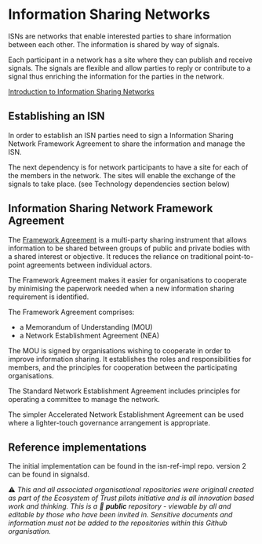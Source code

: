 

# Information Sharing Networks

ISNs are networks that enable interested parties to share information between each other. The information is shared by way of signals. 

Each participant in a network has a site where they can publish and receive signals. The signals are flexible and allow parties to reply or contribute to a signal thus enriching the information for the parties in the network.  

[Introduction to Information Sharing Networks](https://github.com/information-sharing-networks/.github)

## Establishing an ISN
In order to establish an ISN parties need to sign a Information Sharing Network Framework Agreement to share the information and manage the ISN.

The next dependency is for network participants to have a site for each of the members in the network. The sites will enable the exchange of the signals to take place. (see Technology dependencies section below)


## Information Sharing Network Framework Agreement
The [Framework Agreement](https://github.com/information-sharing-networks/Framework) is a multi-party sharing instrument that allows information to be shared between groups of public and private bodies with a shared interest or objective. It reduces the reliance on traditional point-to-point agreements between individual actors.

The Framework Agreement makes it easier for organisations to cooperate by minimising the paperwork needed when a new information sharing requirement is identified.

The Framework Agreement comprises: 
- a Memorandum of Understanding (MOU)
- a Network Establishment Agreement (NEA)

The MOU is signed by organisations wishing to cooperate in order to improve information sharing.  It establishes the roles and responsibilities for members, and the principles for cooperation between the participating organisations.

The Standard Network Establishment Agreement includes principles for operating a committee to manage the network.  

The simpler Accelerated Network Establishment Agreement can be used where a lighter-touch governance arrangement is appropriate.

## Reference implementations
The initial implementation can be found in the isn-ref-impl repo.  version 2 can be found in signalsd.


⚠️ *This and all associated organisational repositories were originall created as part of the Ecosystem of Trust pilots initiative and is all innovation based work and thinking. This is a 📢 **public** repository - viewable by all and editable by those who have been invited in. Sensitive documents and information must not be added to the repositories within this Github organisation.*

